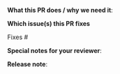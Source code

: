 <!--  Thanks for sending a pull request!  Here are some tips for you:
1. If this is your first time, read our contributor guidelines <https://github.com/spotify/gordon-server/blob/master/CONTRIBUTING.rst>
2. If the PR is unfinished, please prefix the subject line with [WIP], [DRAFT], or [RFC].
-->

**What this PR does / why we need it**:

**Which issue(s) this PR fixes**
<!-- optional; in `fixes #<issue number>, fixes #<issue_number>, ...` format, will close the issue(s) when PR gets merged: -->
Fixes #

**Special notes for your reviewer**:

**Release note**:
<!--  Write your release note:
1. Enter your extended release note in the below block. If the PR requires additional action from users switching to the new release, start the release note with the string "action required: ".
2. If no release note is required, just write "NONE".
-->
```release-note

```
